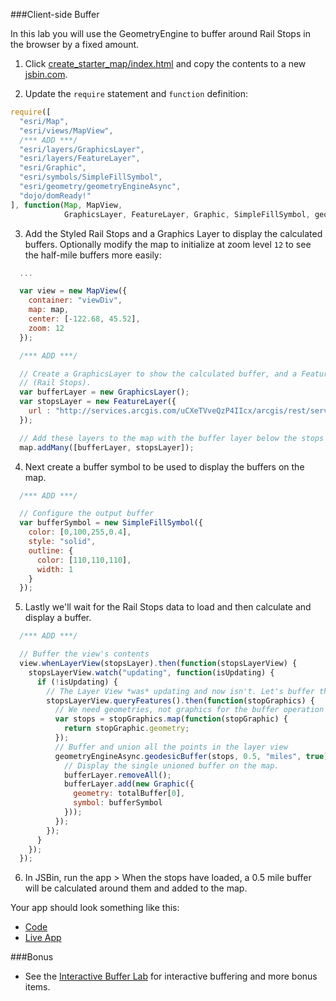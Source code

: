 ###Client-side Buffer

In this lab you will use the GeometryEngine to buffer around Rail Stops in the browser by a fixed amount.

1. Click [create_starter_map/index.html](../create_starter_map/index.html) and copy the contents to a new [jsbin.com](http://jsbin.com).

2. Update the `require` statement and `function` definition:

  ```javascript
  require([
    "esri/Map",
    "esri/views/MapView",
    /*** ADD ***/
    "esri/layers/GraphicsLayer",
    "esri/layers/FeatureLayer",
    "esri/Graphic",
    "esri/symbols/SimpleFillSymbol",
    "esri/geometry/geometryEngineAsync",
    "dojo/domReady!"
  ], function(Map, MapView, 
              GraphicsLayer, FeatureLayer, Graphic, SimpleFillSymbol, geometryEngineAsync) {
  ```

3. Add the Styled Rail Stops and a Graphics Layer to display the calculated buffers. Optionally modify the map to initialize at zoom level `12` to see the half-mile buffers more easily:

  ```javascript
    ...

    var view = new MapView({
      container: "viewDiv",
      map: map,
      center: [-122.68, 45.52],
      zoom: 12
    });

    /*** ADD ***/

    // Create a GraphicsLayer to show the calculated buffer, and a FeatureLayer for the buffer source data
    // (Rail Stops).
    var bufferLayer = new GraphicsLayer();
    var stopsLayer = new FeatureLayer({
      url : "http://services.arcgis.com/uCXeTVveQzP4IIcx/arcgis/rest/services/PDX_Rail_Stops_Styled/FeatureServer/0"
    });

    // Add these layers to the map with the buffer layer below the stops layer.
    map.addMany([bufferLayer, stopsLayer]);
  ```

4. Next create a buffer symbol to be used to display the buffers on the map.

  ```javascript
    /*** ADD ***/

    // Configure the output buffer
    var bufferSymbol = new SimpleFillSymbol({
      color: [0,100,255,0.4],
      style: "solid",
      outline: {
        color: [110,110,110],
        width: 1
      }
    });
  ```

5. Lastly we'll wait for the Rail Stops data to load and then calculate and display a buffer.

  ```javascript
    /*** ADD ***/

    // Buffer the view's contents
    view.whenLayerView(stopsLayer).then(function(stopsLayerView) {
      stopsLayerView.watch("updating", function(isUpdating) {
        if (!isUpdating) {
          // The Layer View *was* updating and now isn't. Let's buffer the data.
          stopsLayerView.queryFeatures().then(function(stopGraphics) {
            // We need geometries, not graphics for the buffer operation
            var stops = stopGraphics.map(function(stopGraphic) {
              return stopGraphic.geometry;
            });
            // Buffer and union all the points in the layer view
            geometryEngineAsync.geodesicBuffer(stops, 0.5, "miles", true).then(function(totalBuffer) {
              // Display the single unioned buffer on the map.
              bufferLayer.removeAll();
              bufferLayer.add(new Graphic({
                geometry: totalBuffer[0],
                symbol: bufferSymbol
              }));
            });
          });
        }
      });
    });
  ```

6. In JSBin, run the app > When the stops have loaded, a 0.5 mile buffer will be calculated around them and added to the map.

Your app should look something like this:
* [Code](index.html)
* [Live App](http://esri.github.io/geodev-hackerlabs/develop/jsapi/buffer_with_geometry_engine/index.html)

###Bonus
* See the [Interactive Buffer Lab](../buffer_with_geometry_engine_and_slider/lab.md) for interactive buffering and more bonus items.
